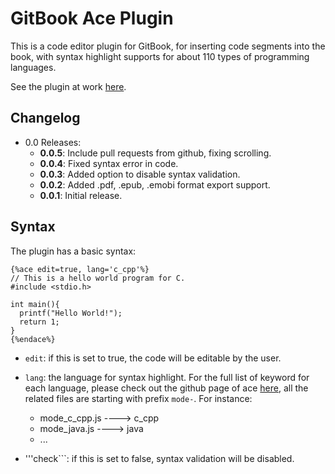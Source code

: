 GitBook Ace Plugin
===

This is a code editor plugin for GitBook, for inserting code segments into the book, with syntax highlight supports for about 110 types of programming languages.

See the plugin at work [here](http://ymcatar.gitbooks.io/gitbook-test/content/testing_ace.html).

## Changelog

* 0.0 Releases:
    * **0.0.5**: Include pull requests from github, fixing scrolling.
    * **0.0.4**: Fixed syntax error in code.
    * **0.0.3**: Added option to disable syntax validation.
    * **0.0.2**: Added .pdf, .epub, .emobi format export support.
    * **0.0.1**: Initial release.

## Syntax

The plugin has a basic syntax:

```
{%ace edit=true, lang='c_cpp'%}
// This is a hello world program for C.
#include <stdio.h>

int main(){
  printf("Hello World!");
  return 1;
}
{%endace%}
```

* ```edit```: if this is set to true, the code will be editable by the user.

* ```lang```: the language for syntax highlight. For the full list of keyword for each language, please check out the github page of ace [here](https://github.com/ajaxorg/ace-builds/tree/master/src-min-noconflict), all the related files are starting with prefix ```mode-```. For instance:
    * mode_c_cpp.js ----> c_cpp
    * mode_java.js ----> java
    * ...

* '''check```: if this is set to false, syntax validation will be disabled.
